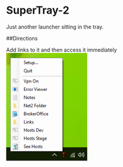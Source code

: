 # SuperTray-2
Just another launcher sitting in the tray.  

##Directions

Add links to it and then access it immediately
![Screenshot](/misc/moneyshot.png)
